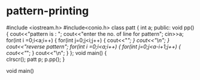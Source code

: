 # pattern-printing
#include <iostream.h>
#include<conio.h>
class patt
{
 int a;
 public:
 void pp()
 {
   cout<<"pattern is : ";
   cout<<"enter the no. of line for pattern";
   cin>>a;
   for(int i =0;i<a;i++)
   {
      for(int j=0;j<i;j++)
        {
           cout<<"*";
                       }
            cout<<"\n";
            }
      cout<<"reverse pattern";
      for(int i =0;i<a;i++)
   {
      for(int j=0;j<a-i+1;j++)
        {
           cout<<"*";
                       }
            cout<<"\n";
            } };
    void main()
    {  
      clrscr();
      patt p;
      p.pp();
      }
   
   
void main()
